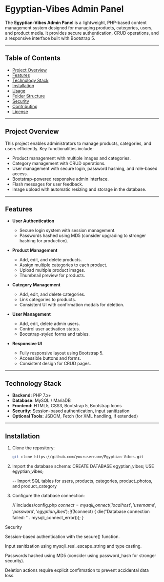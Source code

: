 # Egyptian-Vibes Admin Panel

The **Egyptian-Vibes Admin Panel** is a lightweight, PHP-based content management system designed for managing products, categories, users, and product media. It provides secure authentication, CRUD operations, and a responsive interface built with Bootstrap 5.

---

## Table of Contents

- [Project Overview](#project-overview)
- [Features](#features)
- [Technology Stack](#technology-stack)
- [Installation](#installation)
- [Usage](#usage)
- [Folder Structure](#folder-structure)
- [Security](#security)
- [Contributing](#contributing)
- [License](#license)

---

## Project Overview

This project enables administrators to manage products, categories, and users efficiently. Key functionalities include:

- Product management with multiple images and categories.
- Category management with CRUD operations.
- User management with secure login, password hashing, and role-based access.
- Bootstrap-powered responsive admin interface.
- Flash messages for user feedback.
- Image upload with automatic resizing and storage in the database.

---

## Features

- **User Authentication**
  - Secure login system with session management.
  - Passwords hashed using MD5 (consider upgrading to stronger hashing for production).

- **Product Management**
  - Add, edit, and delete products.
  - Assign multiple categories to each product.
  - Upload multiple product images.
  - Thumbnail preview for products.

- **Category Management**
  - Add, edit, and delete categories.
  - Link categories to products.
  - Consistent UI with confirmation modals for deletion.

- **User Management**
  - Add, edit, delete admin users.
  - Control user activation status.
  - Bootstrap-styled forms and tables.

- **Responsive UI**
  - Fully responsive layout using Bootstrap 5.
  - Accessible buttons and forms.
  - Consistent design for CRUD pages.

---

## Technology Stack

- **Backend:** PHP 7.x+
- **Database:** MySQL / MariaDB
- **Frontend:** HTML5, CSS3, Bootstrap 5, Bootstrap Icons
- **Security:** Session-based authentication, input sanitization
- **Optional Tools:** JSDOM, Fetch (for XML handling, if extended)

---

## Installation

1. Clone the repository:

   ```bash
   git clone https://github.com/yourusername/Egyptian-Vibes.git

2. Import the database schema:
    CREATE DATABASE egyptian_vibes;
    USE egyptian_vibes;

    -- Import SQL tables for users, products, categories, product_photos, and product_category

3. Configure the database connection:

    // includes/config.php
    $connect = mysqli_connect('localhost', 'username', 'password', 'egyptian_vibes');
    if (!$connect) {
    die("Database connection failed: " . mysqli_connect_error());
    }

Security

Session-based authentication with the secure() function.

Input sanitization using mysqli_real_escape_string and type casting.

Passwords hashed using MD5 (consider using password_hash for stronger security).

Deletion actions require explicit confirmation to prevent accidental data loss.